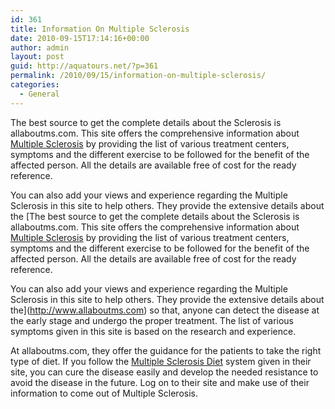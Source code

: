 ```yaml
---
id: 361
title: Information On Multiple Sclerosis
date: 2010-09-15T17:14:16+00:00
author: admin
layout: post
guid: http://aquatours.net/?p=361
permalink: /2010/09/15/information-on-multiple-sclerosis/
categories:
  - General
---
```

The best source to get the complete details about the Sclerosis is allaboutms.com. This site offers the comprehensive information about [Multiple Sclerosis](http://www.allaboutms.com) by providing the list of various treatment centers, symptoms and the different exercise to be followed for the benefit of the affected person. All the details are available free of cost for the ready reference.

You can also add your views and experience regarding the Multiple Sclerosis in this site to help others. They provide the extensive details about the [The best source to get the complete details about the Sclerosis is allaboutms.com. This site offers the comprehensive information about [Multiple Sclerosis](http://www.allaboutms.com) by providing the list of various treatment centers, symptoms and the different exercise to be followed for the benefit of the affected person. All the details are available free of cost for the ready reference.

You can also add your views and experience regarding the Multiple Sclerosis in this site to help others. They provide the extensive details about the](http://www.allaboutms.com) so that, anyone can detect the disease at the early stage and undergo the proper treatment. The list of various symptoms given in this site is based on the research and experience.

At allaboutms.com, they offer the guidance for the patients to take the right type of diet. If you follow the [Multiple Sclerosis Diet](http://www.allaboutms.com) system given in their site, you can cure the disease easily and develop the needed resistance to avoid the disease in the future. Log on to their site and make use of their information to come out of Multiple Sclerosis.